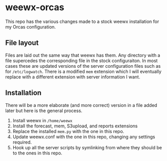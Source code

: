# weewx-orcas
This repo has the various changes made to a stock weewx installation
for my Orcas configuration.

## File layout
Files are laid out the same way that weewx has them. Any directory
with a file supercedes the corresponding file in the stock
configuraiton. In most cases these are updated versions of the 
server configuration files such as for `/etc/logwatch`. There is a
modified `mem` extension which I will eventually replace with a
different extension with server information I want.

## Installation
There will be a more elaborate (and more correct) version in a file
added later but here is the general process.

1. Install weewx in `/home/weewx`
2. Install the forecast, mem, S3upload, and reports extensions
3. Replace the installed `mem.py` with the one in this repo.
4. Update weewx.conf with the one in this repo, changing any settings
required.
5. Hook up all the server scripts by symlinking from where they should
be to the ones in this repo.
